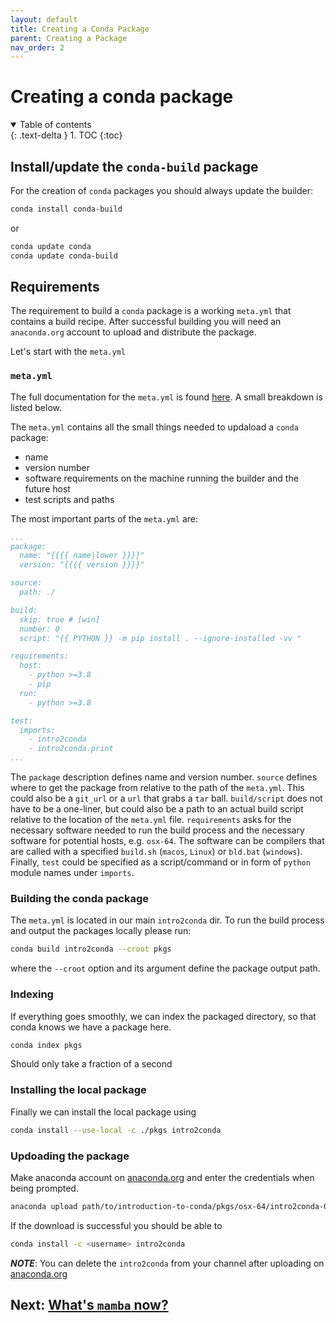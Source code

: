 ```yaml
---
layout: default
title: Creating a Conda Package
parent: Creating a Package 
nav_order: 2
---
```


# Creating a conda package

<details open markdown="block">
  <summary>
    Table of contents
  </summary>
  {: .text-delta }
1. TOC
{:toc}
</details>

## Install/update the `conda-build` package

For the creation of `conda` packages you should always update the builder:
```bash
conda install conda-build
```
or
```bash
conda update conda
conda update conda-build
```

## Requirements

The requirement to build a `conda` package is a working `meta.yml` that contains
a build recipe. After successful building you will need an `anaconda.org` 
account to upload and distribute the package.

Let's start with the `meta.yml`

### `meta.yml`

The full documentation for the `meta.yml` is found
[here](https://docs.conda.io/projects/conda-build/en/latest/resources/define-metadata.html#run).
A small breakdown is listed below.

The `meta.yml` contains all the small things needed to updaload a `conda`
package:
* name
* version number
* software requirements on the machine running the builder and the future host
* test scripts and paths

The most important parts of the `meta.yml` are:
```yaml
...
package:
  name: "{{{{ name|lower }}}}"
  version: "{{{{ version }}}}"

source:
  path: ./

build:
  skip: true # [win]
  number: 0
  script: "{{ PYTHON }} -m pip install . --ignore-installed -vv "

requirements:
  host:
    - python >=3.8
    - pip
  run:
    - python >=3.8

test:
  imports:
    - intro2conda
    - intro2conda.print
...
```
The `package` description defines name and version number. `source` defines
where to get the package from relative to the path of the `meta.yml`. This could
also be a `git_url` or a `url` that grabs a `tar` ball. `build/script` does not
have to be a one-liner, but could also be a path to an actual build script
relative to the location of the `meta.yml` file. `requirements` asks for the
necessary software needed to run the build process and the necessary software
for potential hosts, e.g. `osx-64`. The software can be compilers that are
called with a specified `build.sh` (`macos`, `Linux`) or `bld.bat` (`windows`).
Finally, `test` could be specified as a script/command or in form of `python`
module names under `imports`.

### Building the conda package

The `meta.yml` is located in our main `intro2conda` dir. 
To run the build
process and output the packages locally please run:
```bash 
conda build intro2conda --croot pkgs
```
where the `--croot` option and its argument define the package output path.

### Indexing

If everything goes smoothly, we can index the packaged directory, so that conda
knows we have a package here. 
```bash
conda index pkgs
```
Should only take a fraction of a second

### Installing the local package

Finally we can install the local package using
```bash
conda install --use-local -c ./pkgs intro2conda
```

### Updoading the package

Make anaconda account on [anaconda.org](https://anaconda.org/) and enter the
credentials when being prompted. 

```bash
anaconda upload path/to/introduction-to-conda/pkgs/osx-64/intro2conda-0.0.1-py310_0.tar.bz2
```

If the download is successful you should be able to
```bash
conda install -c <username> intro2conda
```

***NOTE***: You can delete the `intro2conda` from your channel after uploading
on [anaconda.org](https://anaconda.org/)


## Next: [What's `mamba` now?](../mamba.md)
